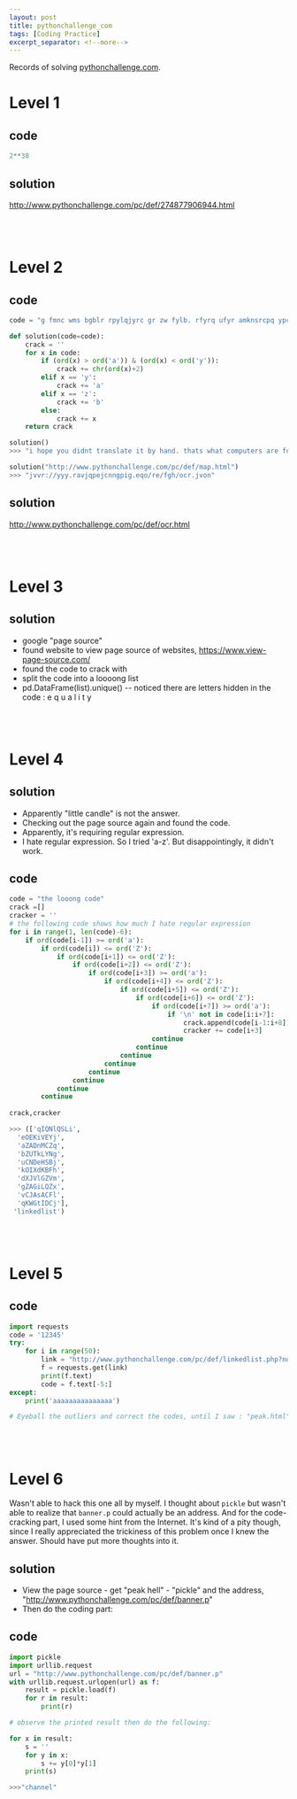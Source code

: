```yaml
---
layout: post
title: pythonchallenge_com
tags: [Coding Practice]
excerpt_separator: <!--more-->
---
```

Records of solving [pythonchallenge.com](http://www.pythonchallenge.com/).
<!--more-->

# Level 1

## code
```python
2**38
```
## solution
http://www.pythonchallenge.com/pc/def/274877906944.html

<br/>
<br/>

# Level 2

## code
```python
code = "g fmnc wms bgblr rpylqjyrc gr zw fylb. rfyrq ufyr amknsrcpq ypc dmp. bmgle gr gl zw fylb gq glcddgagclr ylb rfyr'q ufw rfgq rcvr gq qm jmle. sqgle qrpgle.kyicrpylq() gq pcamkkclbcb. lmu ynnjw ml rfc spj."

def solution(code=code):
    crack = ''
    for x in code:
        if (ord(x) > ord('a')) & (ord(x) < ord('y')):
            crack += chr(ord(x)+2)
        elif x == 'y':
            crack += 'a'
        elif x == 'z':
            crack += 'b'
        else:
            crack += x
    return crack

solution()
>>> "i hope you didnt translate it by hand. thats what computers are for. doing it in by hand is inefficient and that's why this text is so long. using string.maketrans() is recommended. now apply on the url."

solution("http://www.pythonchallenge.com/pc/def/map.html")
>>> "jvvr://yyy.ravjqpejcnngpig.eqo/re/fgh/ocr.jvon"
```
## solution
http://www.pythonchallenge.com/pc/def/ocr.html


<br/>
<br/>


# Level 3

## solution  
* google "page source"  
* found website to view page source of websites, https://www.view-page-source.com/
* found the code to crack with
* split the code into a loooong list
* pd.DataFrame(list).unique() -- noticed there are letters hidden in the code : e q u a l i t y

<br/>
<br/>

# Level 4

## solution  
* Apparently "little candle" is not the answer.  
* Checking out the page source again and found the code.  
* Apparently, it's requiring regular expression. 
* I hate regular expression. So I tried 'a-z'. But disappointingly, it didn't work.  

## code  
```python
code = "the looong code"
crack =[]
cracker = ''
# the following code shows how much I hate regular expression
for i in range(1, len(code)-6):
    if ord(code[i-1]) >= ord('a'):
        if ord(code[i]) <= ord('Z'):
            if ord(code[i+1]) <= ord('Z'):
                if ord(code[i+2]) <= ord('Z'):
                    if ord(code[i+3]) >= ord('a'):
                        if ord(code[i+4]) <= ord('Z'):
                            if ord(code[i+5]) <= ord('Z'):
                                if ord(code[i+6]) <= ord('Z'):
                                    if ord(code[i+7]) >= ord('a'):
                                        if '\n' not in code[i:i+7]:
                                            crack.append(code[i-1:i+8])
                                            cracker += code[i+3]
                                    continue
                                continue
                            continue
                        continue
                    continue
                continue
            continue
        continue
        
crack,cracker

>>> (['qIQNlQSLi',
  'eOEKiVEYj',
  'aZADnMCZq',
  'bZUTkLYNg',
  'uCNDeHSBj',
  'kOIXdKBFh',
  'dXJVlGZVm',
  'gZAGiLQZx',
  'vCJAsACFl',
  'qKWGtIDCj'],
 'linkedlist')

```


<br/>
<br/>

# Level 5

## code  
```python
import requests
code = '12345'
try:
    for i in range(50):
        link = "http://www.pythonchallenge.com/pc/def/linkedlist.php?nothing="+code
        f = requests.get(link)
        print(f.text)
        code = f.text[-5:]
except:
    print('aaaaaaaaaaaaaaa')

# Eyeball the outliers and correct the codes, until I saw : "peak.html"
```

<br/>
<br/>

# Level 6

Wasn't able to hack this one all by myself.  I thought about `pickle` but wasn't able to realize that `banner.p` could actually be an address. And for the code-cracking part, I used some hint from the Internet. It's kind of a pity though, since I really appreciated the trickiness of this problem once I knew the answer. Should have put more thoughts into it.    

## solution  
* View the page source - get "peak hell" - "pickle" and the address, "http://www.pythonchallenge.com/pc/def/banner.p"  
* Then do the coding part:  

## code  
```python
import pickle
import urllib.request
url = "http://www.pythonchallenge.com/pc/def/banner.p"
with urllib.request.urlopen(url) as f:
    result = pickle.load(f)
    for r in result:
        print(r)

# observe the printed result then do the following: 

for x in result:
    s = ''
    for y in x: 
        s += y[0]*y[1]
    print(s)

>>>"channel"
```